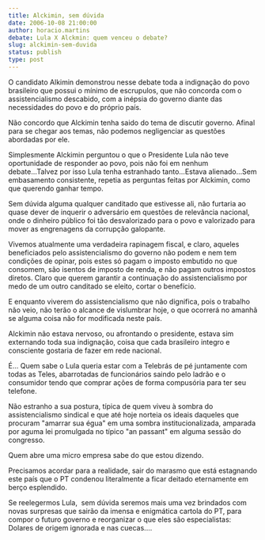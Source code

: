 ```yaml
---
title: Alckimin, sem dúvida
date: 2006-10-08 21:00:00
author: horacio.martins
debate: Lula X Alckmin: quem venceu o debate?
slug: alckimin-sem-duvida
status: publish 
type: post
---
```


O candidato Alkimin demonstrou nesse debate toda a indignação do povo brasileiro que possui o mínimo de escrupulos, que não concorda com o assistencialismo descabido, com a inépsia do governo diante das necessidades do povo e do próprio país.


Não concordo que Alckimin tenha saido do tema de discutir governo. Afinal para se chegar aos temas, não podemos negligenciar as questões abordadas por ele.


Simplesmente Alckimin perguntou o que o Presidente Lula não teve oportunidade de responder ao povo, pois não foi em nenhum debate...Talvez por isso Lula tenha estranhado tanto...Estava alienado...Sem embasamento consistente, repetia as perguntas feitas por Alckimin, como que querendo ganhar tempo.


Sem dúvida alguma qualquer canditado que estivesse ali, não furtaria ao quase dever de inquerir o adversário em questões de relevância nacional, onde o dinheiro público foi tão desvalorizado para o povo e valorizado para mover as engrenagens da corrupção galopante.


Vivemos atualmente uma verdadeira rapinagem fiscal, e claro, aqueles beneficiados pelo assistencialismo do governo não podem e nem tem condições de opinar, pois estes só pagam o imposto embutido no que consomem, são isentos de imposto de renda, e não pagam outros impostos diretos. Claro que querem garantir a continuação do assistencialismo por medo de um outro canditado se eleito, cortar o benefício.


E enquanto viverem do assistencialismo que não dignifica, pois o trabalho não veio, não terão o alcance de vislumbrar hoje, o que ocorrerá no amanhã se alguma coisa não for modificada neste país.


Alckimin não estava nervoso, ou afrontando o presidente, estava sim externando toda sua indignação, coisa que cada brasileiro integro e consciente gostaria de fazer em rede nacional.


É... Quem sabe o Lula queria estar com a Telebrás de pé juntamente com todas as Teles, abarrotadas de funcionários saindo pelo ladrão e o consumidor tendo que comprar ações de forma compusória para ter seu telefone.


Não estranho a sua postura, típica de quem viveu à sombra do assistencialismo sindical e que até hoje norteia os ideais daqueles que procuram "amarrar sua égua" em uma sombra institucionalizada, amparada por aguma lei promulgada no típico "an passant" em alguma sessão do congresso. 


Quem abre uma micro empresa sabe do que estou dizendo.


Precisamos acordar para a realidade, sair do marasmo que está estagnando este país que o PT condenou literalmente a ficar deitado eternamente em berço esplendido.


Se reelegermos Lula,  sem dúvida seremos mais uma vez brindados com novas surpresas que sairão da imensa e enigmática cartola do PT, para compor o futuro governo e reorganizar o que eles são especialistas: Dolares de origem ignorada e nas cuecas....


 


